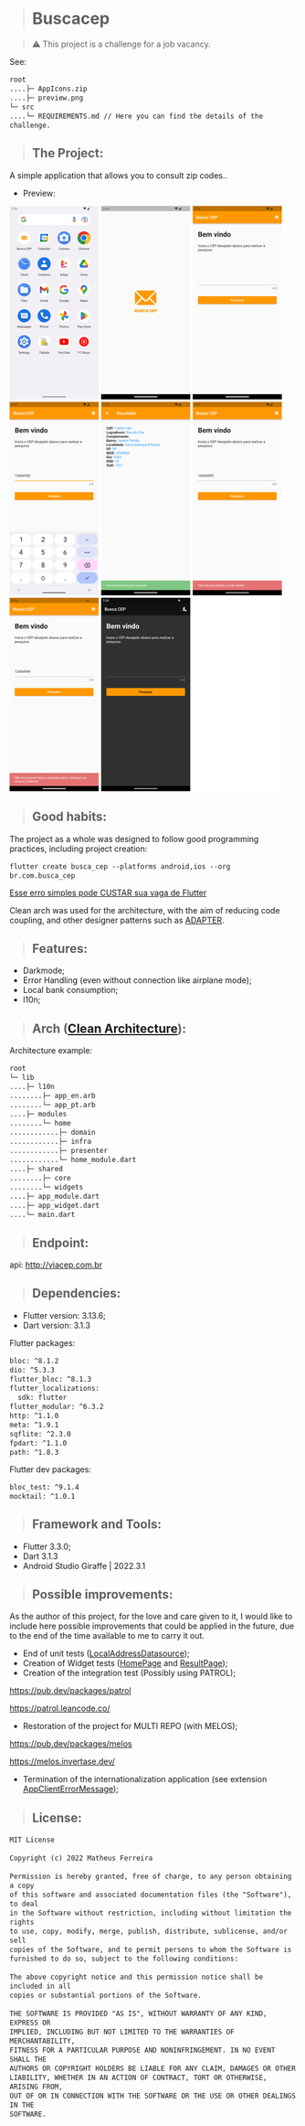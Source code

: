 > # Buscacep

>:warning: This project is a challenge for a job vacancy.

See:

    root
    ....├─ AppIcons.zip
    ....├─ preview.png
    └─ src
    ....└─ REQUIREMENTS.md // Here you can find the details of the challenge.

> ## The Project:

A simple application that allows you to consult zip codes..

* Preview:

![Preview](/src/preview.png)

> ## Good habits:

The project as a whole was designed to follow good programming practices, including project creation:

    flutter create busca_cep --platforms android,ios --org br.com.busca_cep

[Esse erro simples pode CUSTAR sua vaga de Flutter](https://www.youtube.com/watch?v=_wGqTXhAgMM)

Clean arch was used for the architecture, with the aim of reducing code coupling, and other designer patterns such as [ADAPTER](https://medium.com/flutter-community/flutter-design-patterns-2-adapter-3f05c02a7c84).

> ## Features:

* Darkmode;
* Error Handling (even without connection like airplane mode);
* Local bank consumption;
* l10n;

> ## Arch ([Clean Architecture](https://github.com/Flutterando/Clean-Dart)):

Architecture example:

    root
    └─ lib
    ....├─ l10n
    ........├─ app_en.arb
    ........└─ app_pt.arb
    ....├─ modules
    ........└─ home
    ............├─ domain
    ............├─ infra
    ............├─ presenter
    ............└─ home_module.dart
    ....├─ shared
    ........├─ core
    ........└─ widgets
    ....├─ app_module.dart
    ....├─ app_widget.dart
    ....└─ main.dart

> ## Endpoint:

api: http://viacep.com.br

> ## Dependencies:

* Flutter version: 3.13.6;
* Dart version: 3.1.3

Flutter packages:

    bloc: ^8.1.2
    dio: ^5.3.3
    flutter_bloc: ^8.1.3
    flutter_localizations:
      sdk: flutter
    flutter_modular: ^6.3.2
    http: ^1.1.0
    meta: ^1.9.1
    sqflite: ^2.3.0
    fpdart: ^1.1.0
    path: ^1.8.3

Flutter dev packages:

    bloc_test: ^9.1.4
    mocktail: ^1.0.1

> ## Framework and Tools:

* Flutter 3.3.0;
* Dart 3.1.3
* Android Studio Giraffe | 2022.3.1

> ## Possible improvements:

As the author of this project, for the love and care given to it, I would like to include here possible improvements that could be applied in the future, due to the end of the time available to me to carry it out.

* End of unit tests ([LocalAddressDatasource](/lib/modules/home/infra/datasources/local_address_datasouce.dart));
* Creation of Widget tests ([HomePage](/lib/modules/home/presenter/pages/home_page.dart) and [ResultPage](/lib/modules/result/presenter/pages/result_page.dart));
* Creation of the integration test (Possibly using PATROL);

https://pub.dev/packages/patrol

https://patrol.leancode.co/

* Restoration of the project for MULTI REPO (with MELOS);

https://pub.dev/packages/melos

https://melos.invertase.dev/

* Termination of the internationalization application (see extension [AppClientErrorMessage](/lib/shared/core/client/validations/app_client_error.dart));

> ## License:

    MIT License

    Copyright (c) 2022 Matheus Ferreira

    Permission is hereby granted, free of charge, to any person obtaining a copy
    of this software and associated documentation files (the "Software"), to deal
    in the Software without restriction, including without limitation the rights
    to use, copy, modify, merge, publish, distribute, sublicense, and/or sell
    copies of the Software, and to permit persons to whom the Software is
    furnished to do so, subject to the following conditions:

    The above copyright notice and this permission notice shall be included in all
    copies or substantial portions of the Software.

    THE SOFTWARE IS PROVIDED "AS IS", WITHOUT WARRANTY OF ANY KIND, EXPRESS OR
    IMPLIED, INCLUDING BUT NOT LIMITED TO THE WARRANTIES OF MERCHANTABILITY,
    FITNESS FOR A PARTICULAR PURPOSE AND NONINFRINGEMENT. IN NO EVENT SHALL THE
    AUTHORS OR COPYRIGHT HOLDERS BE LIABLE FOR ANY CLAIM, DAMAGES OR OTHER
    LIABILITY, WHETHER IN AN ACTION OF CONTRACT, TORT OR OTHERWISE, ARISING FROM,
    OUT OF OR IN CONNECTION WITH THE SOFTWARE OR THE USE OR OTHER DEALINGS IN THE
    SOFTWARE.
